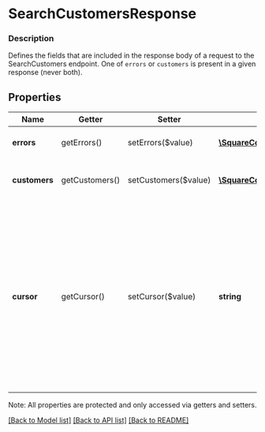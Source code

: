 # SearchCustomersResponse

### Description

Defines the fields that are included in the response body of a request to the SearchCustomers endpoint.  One of `errors` or `customers` is present in a given response (never both).

## Properties
Name | Getter | Setter | Type | Description | Notes
------------ | ------------- | ------------- | ------------- | ------------- | -------------
**errors** | getErrors() | setErrors($value) | [**\SquareConnect\Model\Error[]**](Error.md) | Any errors that occurred during the request. | [optional] 
**customers** | getCustomers() | setCustomers($value) | [**\SquareConnect\Model\Customer[]**](Customer.md) | An array of &#x60;Customer&#x60; objects that match a query. | [optional] 
**cursor** | getCursor() | setCursor($value) | **string** | A pagination cursor that can be used during subsequent calls to SearchCustomers to retrieve the next set of results associated with the original query. Pagination cursors are only present when a request succeeds and additional results are available.  See [Pagination](/basics/api101/pagination) for more information. | [optional] 

Note: All properties are protected and only accessed via getters and setters.

[[Back to Model list]](../../README.md#documentation-for-models) [[Back to API list]](../../README.md#documentation-for-api-endpoints) [[Back to README]](../../README.md)


